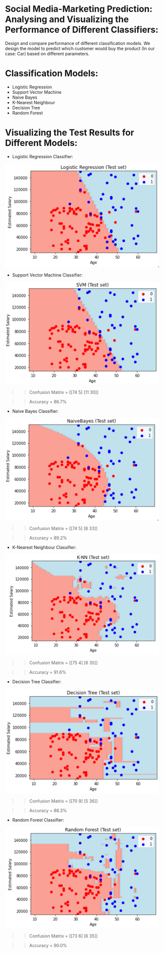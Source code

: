 # Social Media-Marketing Prediction: Analysing and Visualizing the Performance of Different Classifiers:
Design and compare performance of different classification models. We design the model to predict which customer would buy the product (In our case: Car) based on different parameters. 

# Classification Models:

* Logistic Regression
* Support Vector Machine
* Naive Bayes
* K-Nearest Neighbour
* Decision Tree
* Random Forest

# Visualizing the Test Results for Different Models:

* Logistic Regression Classifier:

![Logistic Regression](https://github.com/srikanthv0610/ClassificationModel_Compairing-ModelPerformance-of-Different-Classifiers/blob/main/Test_Plots/LR_Test_set_classification.png)

* Support Vector Machine Classifier:

![SVM](https://github.com/srikanthv0610/ClassificationModel_Compairing-ModelPerformance-of-Different-Classifiers/blob/main/Test_Plots/SVM_Test_set_classification.png)

>> Confusion Matrix = [[74  5]
                      [11  30]]
                      
>> Accuracy = 86.7%  

* Naive Bayes Classifier:

![Naive Bayes](https://github.com/srikanthv0610/ClassificationModel_Compairing-ModelPerformance-of-Different-Classifiers/blob/main/Test_Plots/NaiveBayes_Test_set_classification.PNG)

>> Confusion Matrix = [[74  5]
                       [8  33]]
                      
>> Accuracy = 89.2%  

* K-Nearest Neighbour Classifier:

![KNN](https://github.com/srikanthv0610/ClassificationModel_Compairing-ModelPerformance-of-Different-Classifiers/blob/main/Test_Plots/KNN_Test_set_classification.PNG)

>> Confusion Matrix = [[75  4]
                       [6  35]]
                      
>> Accuracy = 91.6%  

* Decision Tree Classifier:

![Decision Tree](https://github.com/srikanthv0610/ClassificationModel_Compairing-ModelPerformance-of-Different-Classifiers/blob/main/Test_Plots/DT_Test_set_classification.png)

>> Confusion Matrix = [[70  9]
                       [5  36]]
                      
>> Accuracy = 88.3%  

* Random Forest Classifier:

![Random Forest](https://github.com/srikanthv0610/ClassificationModel_Compairing-ModelPerformance-of-Different-Classifiers/blob/main/Test_Plots/Random%20Forest.PNG)

>> Confusion Matrix = [[73  6]
                       [6  35]]
                      
>> Accuracy = 90.0%  
